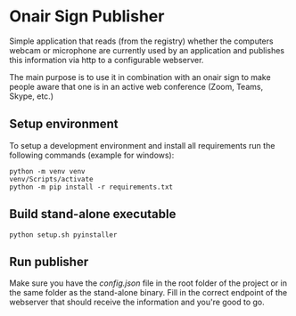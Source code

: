 # Onair Sign Publisher

Simple application that reads (from the registry) whether the computers webcam 
or microphone are currently used by an application and publishes this information via http to a configurable webserver.

The main purpose is to use it in combination with an onair sign to make people aware that one is in an active web 
conference (Zoom, Teams, Skype, etc.)

## Setup environment

To setup a development environment and install all requirements run the following commands (example for windows):

    python -m venv venv
    venv/Scripts/activate
    python -m pip install -r requirements.txt

## Build stand-alone executable

    python setup.sh pyinstaller

## Run publisher

Make sure you have the *config.json* file in the root folder of the project or in the same folder as the stand-alone 
binary. Fill in the correct endpoint of the webserver that should receive the information and you're good to go.